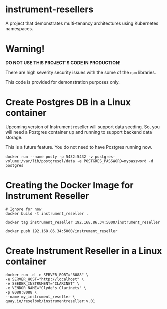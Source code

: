 # instrument-resellers
A project that demonstrates multi-tenancy architectures using Kubernetes namespaces.

# Warning!

**DO NOT USE THIS PROJECT'S CODE IN PRODUCTION!**

There are high severity security issues with the some of the `npm` libraries.

This code is provided for demonstration purposes only.

# Create Postgres DB in a Linux container

Upcoming version of Instrument reseller will support data seeding. So, you will need a Postgres container up and running to support backend data storage.

This is a future feature. You do not need to have Postgres running now.

```
docker run --name posty -p 5432:5432 -v postgres-volume:/var/lib/postgresql/data -e POSTGRES_PASSWORD=mypassword -d postgres
```

# Creating the Docker Image for Instrument Reseller

```
# Ignore for now
docker build -t instrument_reseller .

docker tag instrument_reseller 192.168.86.34:5000/instrument_reseller

docker push 192.168.86.34:5000/instrument_reseller
```

# Create Instrument Reseller in a Linux container

```
docker run -d -e SERVER_PORT="8088" \
-e SERVER_HOST="http://localhost" \
-e SEEDER_INSTRUMENT="CLARINET" \
-e VENDOR_NAME="Clyde's Clarinets" \
-p 8088:8088 \
--name my_instrument_reseller \
quay.io/reselbob/instrumentreseller:v.01
```